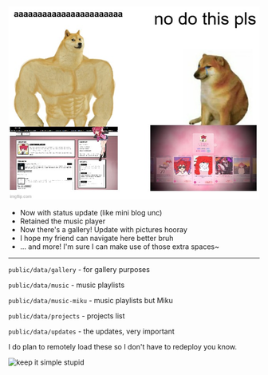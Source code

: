 ![](public/images/aaaaa.jpg)

- Now with status update (like mini blog unc)
- Retained the music player
- Now there's a gallery! Update with pictures hooray
- I hope my friend can navigate here better bruh
- ... and more! I'm sure I can make use of those extra spaces~

---

`public/data/gallery` - for gallery purposes

`public/data/music` - music playlists

`public/data/music-miku` - music playlists but Miku

`public/data/projects` - projects list

`public/data/updates` - the updates, very important

I do plan to remotely load these so I don't have to redeploy you know.

<img src="https://preview.redd.it/keep-it-simple-stupid-v0-9lz5p3gyz5sf1.png?auto=webp&s=c470baa46bba7abc570affb3e74a01a5e2cd3c49" alt="keep it simple stupid" width="200"/>